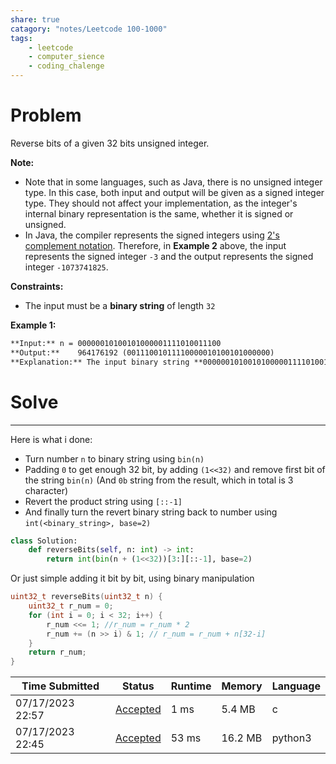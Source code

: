```yaml
---
share: true
catagory: "notes/Leetcode 100-1000"
tags:
    - leetcode
    - computer_sience
    - coding_chalenge
---
```


# Problem

Reverse bits of a given 32 bits unsigned integer.

**Note:**

- Note that in some languages, such as Java, there is no unsigned integer type. In this case, both input and output will be given as a signed integer type. They should not affect your implementation, as the integer's internal binary representation is the same, whether it is signed or unsigned.
- In Java, the compiler represents the signed integers using [2's complement notation](https://en.wikipedia.org/wiki/Two%27s_complement). Therefore, in **Example 2** above, the input represents the signed integer `-3` and the output represents the signed integer `-1073741825`.

**Constraints:**

- The input must be a **binary string** of length `32`

**Example 1:**
```markdown
**Input:** n = 00000010100101000001111010011100
**Output:**    964176192 (00111001011110000010100101000000)
**Explanation:** The input binary string **00000010100101000001111010011100** represents the unsigned integer 43261596, so return 964176192 which its binary representation is **00111001011110000010100101000000**.
```

# Solve
---
Here is what i done:
- Turn number `n` to binary string using `bin(n)`
- Padding `0` to get enough 32 bit, by adding `(1<<32)` and remove first bit of the string `bin(n)` (And `0b` string from the result, which in total is 3 character)
- Revert the product string using `[::-1]`
- And finally turn the revert binary string back to number using `int(<binary_string>, base=2)` 
```python
class Solution:
    def reverseBits(self, n: int) -> int:
        return int(bin(n + (1<<32))[3:][::-1], base=2)
```

Or just simple adding it bit by bit, using binary manipulation
```c
uint32_t reverseBits(uint32_t n) {
    uint32_t r_num = 0;
    for (int i = 0; i < 32; i++) {
        r_num <<= 1; //r_num = r_num * 2
        r_num += (n >> i) & 1; // r_num = r_num + n[32-i] 
    }
    return r_num;
}
```

|Time Submitted|Status|Runtime|Memory|Language|
|---|---|---|---|---|
|07/17/2023 22:57|[Accepted](https://leetcode.com/submissions/detail/996817908/)|1 ms|5.4 MB|c|
|07/17/2023 22:45|[Accepted](https://leetcode.com/submissions/detail/996808729/)|53 ms|16.2 MB|python3|
